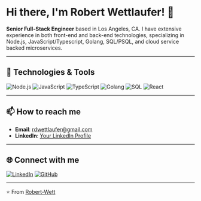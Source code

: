# Hi there, I'm Robert Wettlaufer! 👋

**Senior Full-Stack Engineer** based in Los Angeles, CA. I have extensive experience in both front-end and back-end technologies, specializing in Node.js, JavaScript/Typescript, Golang, SQL/PSQL, and cloud service backed microservices.

---

## 🔧 Technologies & Tools

![Node.js](https://img.shields.io/badge/-Node.js-black?style=flat-square&logo=node.js)
![JavaScript](https://img.shields.io/badge/-JavaScript-black?style=flat-square&logo=javascript)
![TypeScript](https://img.shields.io/badge/-TypeScript-black?style=flat-square&logo=typescript)
![Golang](https://img.shields.io/badge/-Golang-black?style=flat-square&logo=go)
![SQL](https://img.shields.io/badge/-SQL-black?style=flat-square&logo=postgresql)
![React](https://img.shields.io/badge/-React-black?style=flat-square&logo=react)


---

## 📫 How to reach me

- **Email**: [rdwettlaufer@gmail.com](mailto:rdwettlaufer@gmail.com)
- **LinkedIn**: [Your LinkedIn Profile](https://www.linkedin.com/in/robertwettlaufer/)

---

## 🌐 Connect with me

[![LinkedIn](https://img.shields.io/badge/-LinkedIn-black?style=flat-square&logo=linkedin)](https://www.linkedin.com/in/robertwettlaufer)
[![GitHub](https://img.shields.io/badge/-GitHub-black?style=flat-square&logo=github)](https://github.com/Robert-Wett)

---

⭐️ From [Robert-Wett](https://github.com/Robert-Wett)
